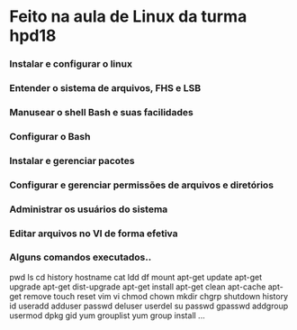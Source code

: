 # Feito na aula de Linux da turma hpd18
### Instalar e configurar o linux
### Entender o sistema de arquivos, FHS e LSB 
### Manusear o shell Bash e suas facilidades
### Configurar o Bash
### Instalar e gerenciar pacotes
### Configurar e gerenciar permissões de arquivos e diretórios
###  Administrar os usuários do sistema
### Editar arquivos no VI de forma efetiva
### Alguns comandos executados..
pwd
ls
cd
history
hostname
cat
ldd
df
mount
apt-get update
apt-get upgrade
apt-get dist-upgrade
apt-get install
apt-get clean
apt-cache
apt-get remove
touch
reset
vim
vi
chmod
chown
mkdir
chgrp
shutdown
history
id
useradd
adduser
passwd
deluser
userdel
su
passwd
gpasswd
addgroup
usermod
dpkg
gid
yum grouplist
yum group install
...
